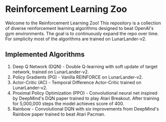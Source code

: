 # Reinforcement Learning Zoo

Welcome to the Reinforcement Learning Zoo! This repository is a collection of diverse reinforcement learning algorithms designed to beat OpenAI's gym environments. The goal is to continuously expand the repo over time. For simplicity most of the algorithms are trained on LunarLander-v2.

## Implemented Algorithms

1. Deep Q Network (DQN) - Double Q-learning with soft update of target network, trained on LunarLander-v2.
2. Policy Gradients (PG) - Vanilla REINFORCE on LunarLander-v2.
3. Actor-Critic (AC) - Temporal Difference Actor-Critic trained on LunarLander-v2.
4. Proximal Policy Optimization (PPO) - Convolutional neural net inspired by DeepMind's DQN paper trained to play Atari Breakout. After training for 5,000,000 steps the model achieves score of 400. 
5. Rainbow - Convolutional DQN with six improvements from DeepMind's Rainbow paper trained to beat Atari Pacman.